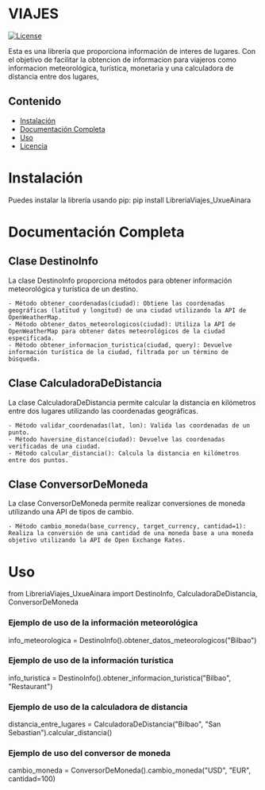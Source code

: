 # VIAJES

[![License](https://img.shields.io/badge/License-MIT-blue.svg)](https://opensource.org/licenses/MIT)

Esta es una librería que proporciona información de interes de lugares. Con el objetivo de facilitar la obtencion de informacion para viajeros como informacion meteorológica, turística, monetaria y una calculadora de distancia entre dos lugares, 

## Contenido

- [Instalación](#Instalación)
- [Documentación Completa](#Documentación-completa)
- [Uso](#Uso)
- [Licencia](#licencia)

# Instalación

Puedes instalar la librería usando pip: pip install LibreriaViajes_UxueAinara


# Documentación Completa
## Clase DestinoInfo
La clase DestinoInfo proporciona métodos para obtener información meteorológica y turística de un destino.

    - Método obtener_coordenadas(ciudad): Obtiene las coordenadas geográficas (latitud y longitud) de una ciudad utilizando la API de OpenWeatherMap.
    - Método obtener_datos_meteorologicos(ciudad): Utiliza la API de OpenWeatherMap para obtener datos meteorológicos de la ciudad especificada.
    - Método obtener_informacion_turistica(ciudad, query): Devuelve información turística de la ciudad, filtrada por un término de búsqueda.

## Clase CalculadoraDeDistancia
La clase CalculadoraDeDistancia permite calcular la distancia en kilómetros entre dos lugares utilizando las coordenadas geográficas.

    - Método validar_coordenadas(lat, lon): Valida las coordenadas de un punto.
    - Método haversine_distance(ciudad): Devuelve las coordenadas verificadas de una ciudad.
    - Método calcular_distancia(): Calcula la distancia en kilómetros entre dos puntos.

## Clase ConversorDeMoneda
La clase ConversorDeMoneda permite realizar conversiones de moneda utilizando una API de tipos de cambio.

    - Método cambio_moneda(base_currency, target_currency, cantidad=1): Realiza la conversión de una cantidad de una moneda base a una moneda objetivo utilizando la API de Open Exchange Rates.


# Uso
from LibreriaViajes_UxueAinara import DestinoInfo, CalculadoraDeDistancia, ConversorDeMoneda

### Ejemplo de uso de la información meteorológica
info_meteorologica = DestinoInfo().obtener_datos_meteorologicos("Bilbao")

### Ejemplo de uso de la información turística
info_turistica = DestinoInfo().obtener_informacion_turistica("Bilbao", "Restaurant")

### Ejemplo de uso de la calculadora de distancia
distancia_entre_lugares = CalculadoraDeDistancia("Bilbao", "San Sebastian").calcular_distancia()

### Ejemplo de uso del conversor de moneda
cambio_moneda = ConversorDeMoneda().cambio_moneda("USD", "EUR", cantidad=100)



